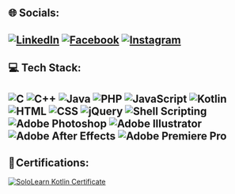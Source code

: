 🌐 Socials: 
---
[![LinkedIn](https://img.shields.io/badge/LinkedIn-Profile-blue?logo=linkedin)](https://www.linkedin.com/in/oussema-boussida/)
[![Facebook](https://img.shields.io/badge/Facebook-Profile-blue?logo=facebook)](https://www.facebook.com/oussema.boussida.3)
[![Instagram](https://img.shields.io/badge/Instagram-Profile-ff69b4?logo=instagram)](https://www.instagram.com/oussemabou_/)
---

💻 Tech Stack:
---
![C](https://img.shields.io/badge/C-Programming-blue)
![C++](https://img.shields.io/badge/C%2B%2B-Programming-blue)
![Java](https://img.shields.io/badge/Java-Programming-orange)
![PHP](https://img.shields.io/badge/PHP-Web%20Development-blue)
![JavaScript](https://img.shields.io/badge/JavaScript-Web%20Development-yellow)
![Kotlin](https://img.shields.io/badge/Kotlin-Android%20Development-orange)
![HTML](https://img.shields.io/badge/HTML-Web%20Development-orange)
![CSS](https://img.shields.io/badge/CSS-Web%20Development-blue)
![jQuery](https://img.shields.io/badge/jQuery-Web%20Development-blue)
![Shell Scripting](https://img.shields.io/badge/Shell%20Scripting-Scripting-green)
![Adobe Photoshop](https://img.shields.io/badge/Adobe%20Photoshop-Design-blue)
![Adobe Illustrator](https://img.shields.io/badge/Adobe%20Illustrator-Design-orange)
![Adobe After Effects](https://img.shields.io/badge/Adobe%20After%20Effects-Design-blue)
![Adobe Premiere Pro](https://img.shields.io/badge/Adobe%20Premiere%20Pro-Video%20Editing-blue)
---
📰 Certifications:
---
[![SoloLearn Kotlin Certificate](https://img.shields.io/badge/SoloLearn-Kotlin%20Certificate-34A853?logo=sololearn)](https://www.sololearn.com/certificates/CT-FIA8YJ9D)
